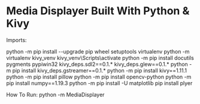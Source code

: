 # Media Displayer Built With Python & Kivy

Imports:

python -m pip install --upgrade pip wheel setuptools virtualenv
python -m virtualenv kivy_venv
kivy_venv\Scripts\activate
python -m pip install docutils pygments pypiwin32 kivy_deps.sdl2==0.1.* kivy_deps.glew==0.1.*
python -m pip install kivy_deps.gstreamer==0.1.*
python -m pip install kivy==1.11.1
python -m pip install pillow
python -m pip install opencv-python
python -m pip install numpy==1.19.3
python -m pip install -U matplotlib
pip install plyer

How To Run:
python -m MediaDisplayer

